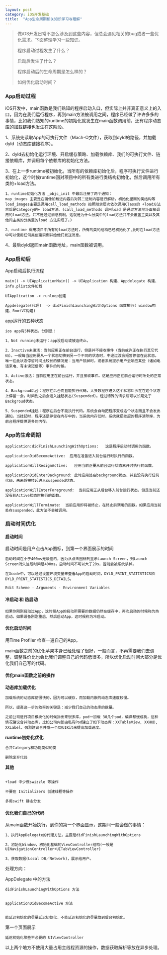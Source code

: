 ```yaml
---
layout: post
category: iOS开发基础
title:  "App生命周期相关知识学习与理解" 
---
```


> 做iOS开发日常不怎么涉及到这些内容，但总会遇见相关的bug或者一些优化需求。下面整理学习一些知识。
>
> 程序启动过程发生了什么？
>
> 启动后发生了什么？
>
> 程序启动后的生命周期是怎么样的？
>
> 如何优化启动时间？



### App启动过程

iOS开发中，main函数是我们熟知的程序启动入口，但实际上并非真正意义上的入口，因为在我们运行程序，再到main方法被调用之间，程序已经做了许许多多的事情，比如我们熟知的runtime的初始化就发生在main函数调用前，还有程序动态库的加载链接也发生在这阶段。

1、系统先读取App的可执行文件（Mach-O文件），获取到dyld的路径，并加载dyld（动态库链接程序）。

2、dyld去初始化运行环境、开启缓存策略、加载依赖库、我们的可执行文件、链接依赖库，并调用每个依赖库的初始化方法。

3、在上一步runtime被初始化，当所有的依赖库初始化后，程序可执行文件进行初始化，这个时候runtime回对项目中的所有类进行类结构初始化，然后调用所有类的+load方法。

```
1、runtime初始化方法 _objc_init 中最后注册了两个通知：
map_images 主要是在镜像加载进内容后对其二进制内容进行解析，初始化里面的类结构等
load_images主要是调用call_load_methods 按照继承层次依次调用Class的 +load方法 然后是Category的+ load方法。(call_load_methods 调用load 是通过方法地址直接调用的load方法，并不是通过消息机制，这就是为什么分类中的load方法并不会覆盖主类以及其他同主类的分类里的load 方法实现了。)

2、runtime 调用项目中所有的load方法时，所有的类的结构已经初始化了,此时在load方法中可以使用任何类创建实例并给他们发送消息。
```

4、最后dyld返回main函数地址，main函数被调用。



### App启动后

App启动后执行流程

```
main() -> UIApplicationMain() -> UIApplication 构建、Appdelegate 构建、info.plist文件加载

UIApplication -> runloop创建

Appdelegate(代理)  -> didFinishLaunchingWithOptions 函数执行( window构建、RootVC构建)
```



app运行的五种状态

```
ios app有5种状态，分别是：

1、Not running未运行：app没启动或被迫终止。

2、Inactive未激活：当前应用正在前台运行，但是并不接收事件（当前或许正在执行其它代码）。一般每当应用要从一个状态切换到另一个不同的状态时，中途过渡会短暂停留在此状态。唯一在此状态停留时间比较长的情况是：当用户锁屏时，或者系统提示用户去响应某些（诸如电话来电、有未读短信等）事件的时候。

3、Active激活：当前应用正在前台运行，并且接收事件。这是应用正在前台运行时所处的正常状态。

4、Backgroud后台：程序在后台而且能执行代码，大多数程序进入这个状态后会在在这个状态上停留一会。时间到之后会进入挂起状态(Suspended)。经过特殊的请求后可以长期处于Backgroud状态。

5、Suspended挂起：程序在后台不能执行代码。系统会自动把程序变成这个状态而且不会发出通知。当挂起时，程序还是停留在内存中的，当系统内存低时，系统就把挂起的程序清除掉，为前台程序提供更多的内存。
```



### App的生命周期

```
application:didFinishLaunchingWithOptions:   这是程序启动时调用的函数。

applicationDidBecomeActive:  应用在准备进入前台运行时执行的函数。

applicationWillResignActive:   应用当前正要从前台运行状态离开时执行的函数。

applicationDidEnterBackground: 此时应用处在background状态，并且没有执行任何代码，未来将被挂起进入suspended状态。

applicationWillEnterForeground:  当前应用正从后台移入前台运行状态，但是当前还没有到Active状态时执行的函数。

applicationWillTerminate:  当前应用即将被终止，在终止前调用的函数。如果应用当前处在suspended，此方法不会被调用。
```





### 启动时间优化

#### 启动时间

启动时间是用户点击App图标，到第一个界面展示的时间

```
启动时间在小于400ms是最佳的，因为从点击图标到显示Launch Screen，到Launch Screen消失这段时间是400ms。启动时间不可以大于20s，否则会被系统杀掉。

在Xcode中，可以通过设置环境变量来查看App的启动时间，DYLD_PRINT_STATISTICS和DYLD_PRINT_STATISTICS_DETAILS。

Edit Scheme - Arguments - Environment Variables
```

#### 冷启动 和 热启动

```
如果你刚刚启动过App，这时候App的启动所需要的数据仍然在缓存中，再次启动的时候称为热启动。如果设备刚刚重启，然后启动App，这时候称为冷启动。
```

#### 优化启动时间

用Time Profiler 检查一遍自己的App。

main函数之前的优化苹果本身已经处理了很好，一般而言，不再需要我们去调整，调整性价比也会比我们调整自己的代码低很多，所以优化启动时间大部分是优化我们自己写的代码。

#### 优化main函数之前的操作

**动态库加载优化**

```
加载系统的动态库使很快的，因为可以缓存，而加载内嵌的动态库速度较慢。

所以，提高这一步的效率的关键是：减少我们自己的动态库的数量。

之前公司进行项目模块化的时候拆出来很多库，pod一加载 30几个pod，编译都慢成狗，这种情况建议合并动态库，比如公司内部由私有Pod建立了如下动态库：XXTableView, XXHUD, XXLabel，强烈建议合并成一个XXUIKit来提高加载速度。
```

**runtime初始化优化**

```
合并Category和功能类似的类

删除废弃代码
```

**其他**

```

+load 中少做swizzle 等操作

不要在 Initializers 创建线程等操作

多用swift 静态分发
```



#### 优化我们自己的代码

从main函数开始执行，到你的第一个界面显示，这期间一般会做的事情：

```
1、执行AppDelegate的代理方法，主要是didFinishLaunchingWithOptions

2、初始化Window，初始化基础的ViewController结构(一般是UINavigationController+UITabViewController)

3、获取数据(Local DB／Network)，展示给用户。
```

处理方向：

AppDelegate 中的方法

```
didFinishLaunchingWithOptions 方法


applicationDidBecomeActive 方法


能延迟初始化的尽量延迟初始化，不能延迟初始化的尽量放到后台初始化。
```

第一个页面展示

```
延迟初始化那些不必要的 UIViewController
```

以上两个地方不使用大量占用主线程资源的操作，数据获取解析等放在异步处理。

